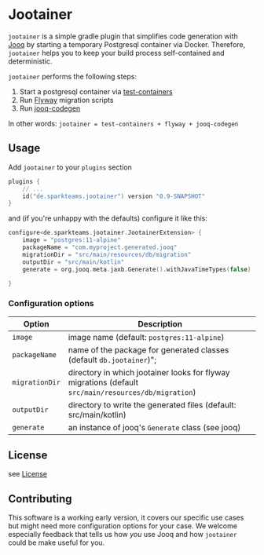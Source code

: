 # Jootainer 
`jootainer` is a simple gradle plugin that simplifies code generation with [Jooq](https://www.jooq.org/) by starting a temporary Postgresql container via Docker.
Therefore, `jootainer` helps you to keep your build process self-contained and deterministic.

`jootainer` performs the following steps:
1. Start a postgresql container via [test-containers](https://www.testcontainers.org/)
2. Run [Flyway](https://flywaydb.org/) migration scripts
3. Run [jooq-codegen](https://www.jooq.org/doc/latest/manual/code-generation/codegen-configuration/)

In other words: `jootainer = test-containers + flyway + jooq-codegen`

## Usage
Add `jootainer` to your `plugins` section
```kotlin
plugins {
    // ...
    id("de.sparkteams.jootainer") version "0.9-SNAPSHOT"
}
```

and (if you're unhappy with the defaults) configure it like this:
```kotlin
configure<de.sparkteams.jootainer.JootainerExtension> {
    image = "postgres:11-alpine"
    packageName = "com.myproject.generated.jooq"
    migrationDir = "src/main/resources/db/migration"
    outputDir = "src/main/kotlin"
    generate = org.jooq.meta.jaxb.Generate().withJavaTimeTypes(false)

}
```
### Configuration options

| Option | Description|
| -------| ----- | 
| `image` | image name (default: `postgres:11-alpine`)|
| `packageName` | name of the package for generated classes (default `db.jootainer`)";
| `migrationDir` | directory in which jootainer looks for flyway migrations (default `src/main/resources/db/migration`)
| `outputDir` | directory to write the generated files (default: src/main/kotlin)
| `generate`  | an instance of jooq's `Generate` class  (see jooq)


## License
see [License](./LICENSE)

## Contributing

This software is a working early version, it covers our specific use cases but might need more configuration
 options for your case. We welcome especially feedback that tells us how *you* 
 use Jooq and how `jootainer` could be make useful for you.



